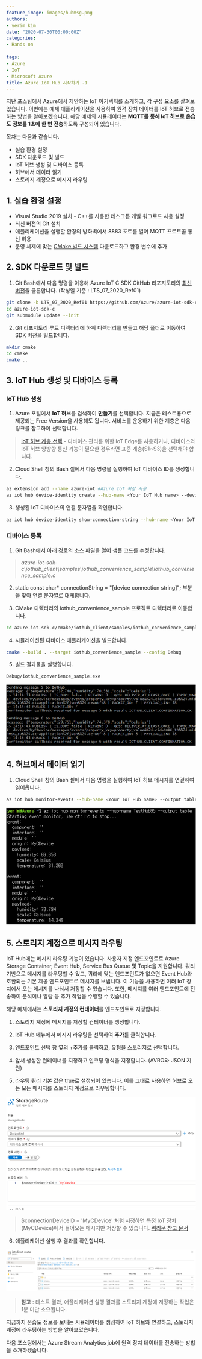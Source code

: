 ```yaml
---
feature_image: images/hubmsg.png
authors:
- yerim kim
date: "2020-07-30T00:00:00Z"
categories:
- Hands on

tags:
- Azure
- IoT
- Microsoft Azure
title: Azure IoT Hub 시작하기 -1
---
```


지난 포스팅에서 Azure에서 제안하는 IoT 아키텍처를 소개하고, 각 구성 요소를 살펴보았습니다. 
이번에는 예제 애플리케이션을 사용하여 원격 장치 데이터를 IoT 허브로 전송하는 방법을 알아보겠습니다. 해당 예제의 시뮬레이터는 **MQTT를 통해 IoT 허브로 온습도 정보를 1초에 한 번 전송**하도록 구성되어 있습니다.

목차는 다음과 같습니다.
- 실습 환경 설정
- SDK 다운로드 및 빌드
- IoT 허브 생성 및 디바이스 등록
- 허브에서 데이터 읽기
- 스토리지 계정으로 메시지 라우팅

## 1. 실습 환경 설정
- Visual Studio 2019 설치 - C++를 사용한 데스크톱 개발 워크로드 사용 설정
- 최신 버전의 Git 설치
- 애플리케이션을 실행할 환경의 방화벽에서 8883 포트를 열어 MQTT 프로토콜 통신 허용
- 운영 체제에 맞는 [CMake 빌드 시스템](https://cmake.org/download/) 다운로드하고 환경 변수에 추가

## 2. SDK 다운로드 및 빌드

1) Git Bash에서 다음 명령을 이용해 Azure IoT C SDK GitHub 리포지토리의 [최신 버전](https://github.com/Azure/azure-iot-sdk-c/releases/tag/LTS_07_2020_Ref01)을 클론합니다. (작성일 기준 : LTS_07_2020_Ref01)

```bash
git clone -b LTS_07_2020_Ref01 https://github.com/Azure/azure-iot-sdk-c.git
cd azure-iot-sdk-c
git submodule update --init
```

2) Git 리포지토리 루트 디렉터리에 하위 디렉터리를 만들고 해당 폴더로 이동하여 SDK 버전을 빌드합니다. 

```bash
mkdir cmake
cd cmake
cmake ..
```

## 3. IoT Hub 생성 및 디바이스 등록

### IoT Hub 생성

1) Azure 포털에서 **IoT 허브**를 검색하여 **만들기**를 선택합니다. 지금은 테스트용으로 제공되는 Free Version을 사용해도 됩니다. 서비스를 운용하기 위한 계층은 다음 링크를 참고하여 선택합니다.

> [IoT 허브 계층 선택](https://docs.microsoft.com/ko-kr/azure/iot-hub/iot-hub-scaling) - 디바이스 관리를 위한 IoT Edge를 사용하거나, 디바이스와 IoT 허브 양방향 통신 기능이 필요한 경우라면 표준 계층(S1~S3)을 선택해야 합니다. 

2) Cloud Shell 창의 Bash 셸에서 다음 명령을 실행하여 IoT 디바이스 ID를 생성합니다. 

```bash
az extension add --name azure-iot #Azure IoT 확장 사용
az iot hub device-identity create --hub-name <Your IoT Hub name> --device-id MyCDevice #MyCDevice라는 디바이스 ID 생성
```
3) 생성된 IoT 디바이스의 연결 문자열을 확인합니다. 

```bash
az iot hub device-identity show-connection-string --hub-name <Your IoT Hub name> --device-id MyCDevice --output table
```

### 디바이스 등록

1) Git Bash에서 아래 경로의 소스 파일을 열어 샘플 코드를 수정합니다. 

>*azure-iot-sdk-c\iothub_client\samples\iothub_convenience_sample\iothub_convenience_sample.c* 

2) static const char* connectionString = "[device connection string]"; 부분을 찾아 연결 문자열로 대체합니다. 

3) CMake 디렉터리의 iothub_convenience_sample 프로젝트 디렉터리로 이동합니다. 

```bash
cd azure-iot-sdk-c/cmake/iothub_client/samples/iothub_convenience_sample
```

4) 시뮬레이션된 디바이스 애플리케이션을 빌드합니다. 

```bash
cmake --build . --target iothub_convenience_sample --config Debug
```

5) 빌드 결과물을 실행합니다. 

```bash
Debug/iothub_convenience_sample.exe
```
![온습도 정보를 계속 보내는 중](images/result.png)



## 4. 허브에서 데이터 읽기

1) Cloud Shell 창의 Bash 셸에서 다음 명령을 실행하여 IoT 허브 메시지를 연결하여 읽어옵니다.

```bash
az iot hub monitor-events --hub-name <Your IoT Hub name> --output table
```

![허브에서 메시지 확인](images/hubmsg.png)


## 5. 스토리지 계정으로 메시지 라우팅

IoT Hub에는 메시지 라우팅 기능이 있습니다. 사용자 지정 엔드포인트로 Azure Storage Container, Event Hub, Service Bus Queue 및 Topic을 지원합니다. 쿼리 기반으로 메시지를 라우팅할 수 있고, 쿼리에 맞는 엔드포인트가 없으면 Event Hub와 호환되는 기본 제공 엔드포인트로 메시지를 보냅니다. 이 기능을 사용하면 여러 IoT 장치에서 오는 메시지를 나눠서 저장할 수 있습니다. 또한, 메시지를 여러 엔드포인트에 전송하여 분석이나 알람 등 추가 작업을 수행할 수 있습니다. 

해당 예제에서는 **스토리지 계정의 컨테이너**를 엔드포인트로 지정합니다.

1) 스토리지 계정에 메시지를 저장할 컨테이너를 생성합니다. 

2) IoT Hub 메뉴에서 메시지 라우팅을 선택하여 **추가**를 클릭합니다. 

3) 엔드포인트 선택 창 옆의 +추가를 클릭하고, 유형을 스토리지로 선택합니다. 

4) 앞서 생성한 컨테이너를 지정하고 인코딩 형식을 지정합니다. (AVRO와 JSON 지원)

5) 라우팅 쿼리 기본 값은 true로 설정되어 있습니다. 이를 그대로 사용하면 허브로 오는 모든 메시지를 스토리지 계정으로 라우팅합니다. 


![라우팅 설정](images/route.png)


> $connectionDeviceID = 'MyCDevice' 처럼 지정하면 특정 IoT 장치(MyCDevice)에서 들어오는 메시지만 저장할 수 있습니다. 
> [쿼리문 참고 문서](https://docs.microsoft.com/ko-kr/azure/iot-hub/iot-hub-devguide-routing-query-syntax)

6) 애플리케이션 실행 후 결과를 확인합니다. 

![스토리지 계정 저장 결과 확인](images/result2.png)


> **참고** : 테스트 결과, 애플리케이션 실행 결과를 스토리지 계정에 저장하는 작업은 1분 미만 소요됩니다.

지금까지 온습도 정보를 보내는 시뮬레이터를 생성하여 IoT 허브와 연결하고, 스토리지 계정에 라우팅하는 방법을 알아보았습니다. 

다음 포스팅에서는 Azure Stream Analytics job에 원격 장치 데이터를 전송하는 방법을 소개하겠습니다. 